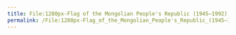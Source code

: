 ```yaml
---
title: File:1280px-Flag of the Mongolian People's Republic (1945–1992).svg.png
permalink: /File:1280px-Flag_of_the_Mongolian_People's_Republic_(1945–1992).svg.png/
---
```



